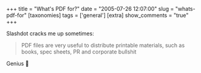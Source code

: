 +++
title = "What's PDF for?"
date = "2005-07-26 12:07:00"
slug = "whats-pdf-for"
[taxonomies]
tags = ['general']
[extra]
show_comments = "true"
+++

Slashdot cracks me up sometimes:

> PDF files are very useful to distribute printable materials, such as books, spec sheets, PR and corporate bullshit

Genius 🙂
